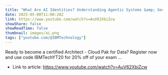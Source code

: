 ```yaml
---
title: "What Are AI Identities? Understanding Agentic Systems &amp; Governance"
date: 2025-05-08T11:00:28Z
link: https://www.youtube.com/watch?v=AuV62XbiZcw
showShare: false
showReadTime: false
thumbnail: images/ai.png
tags: ["youtube.com/@IBMTechnology"]
---
```

Ready to become a certified Architect - Cloud Pak for Data? Register now and use code IBMTechYT20 for 20% off of your exam ...

- Link to article: https://www.youtube.com/watch?v=AuV62XbiZcw